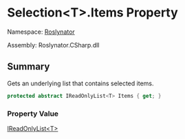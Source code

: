 # Selection\<T>\.Items Property

Namespace: [Roslynator](../../README.md)

Assembly: Roslynator\.CSharp\.dll

## Summary

Gets an underlying list that contains selected items\.

```csharp
protected abstract IReadOnlyList<T> Items { get; }
```

### Property Value

[IReadOnlyList\<T>](https://docs.microsoft.com/en-us/dotnet/api/system.collections.generic.ireadonlylist-1)

